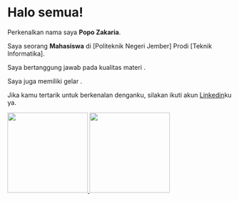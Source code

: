 # Halo semua! 

Perkenalkan nama saya **Popo Zakaria**.<br>

Saya seorang **Mahasiswa** di [Politeknik Negeri Jember] Prodi [Teknik Informatika].<br>

Saya bertanggung jawab pada kualitas materi .<br>

Saya juga memiliki gelar .<br>

Jika kamu tertarik untuk berkenalan denganku, silakan ikuti akun [Linkedin](https://www.linkedin.com/in/popo-zakaria-486883277?miniProfileUrn=urn%3Ali%3Afs_miniProfile%3AACoAAEOVLuYBBVtDoqBIG85QJk7cyTrso8pU_HQ&lipi=urn%3Ali%3Apage%3Ad_flagship3_search_srp_all%3BuRGdQ0Z7Tp20lGb9pJYe%2FQ%3D%3D)ku ya.

<p align="left">
<a href="https://github.com/PopoZakaria">
  <img height="180em" src="https://github-readme-stats-eight-theta.vercel.app/api?username=PopoZakaria&show_icons=true&theme=algolia&include_all_commits=true&count_private=true"/>
  <img height="180em" src="https://github-readme-stats-eight-theta.vercel.app/api/top-langs/?username=PopoZakaria&layout=compact&theme=algolia"/>
</a>
</p>
